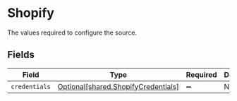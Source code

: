 # Shopify

The values required to configure the source.


## Fields

| Field                                                                                | Type                                                                                 | Required                                                                             | Description                                                                          |
| ------------------------------------------------------------------------------------ | ------------------------------------------------------------------------------------ | ------------------------------------------------------------------------------------ | ------------------------------------------------------------------------------------ |
| `credentials`                                                                        | [Optional[shared.ShopifyCredentials]](undefined/models/shared/shopifycredentials.md) | :heavy_minus_sign:                                                                   | N/A                                                                                  |